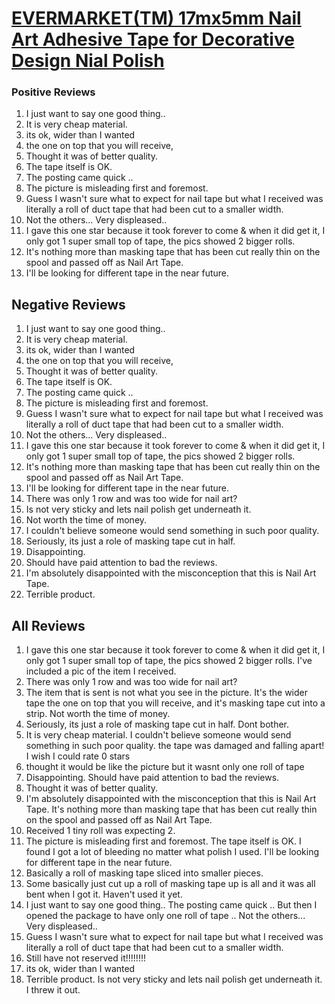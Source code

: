 # [EVERMARKET(TM) 17mx5mm Nail Art Adhesive Tape for Decorative Design Nial Polish](https://products.checkmycream.com/products/EVERMARKET(TM)-17mx5mm-Nail-Art-Adhesive-Tape-for-Decorative-Design-Nial-Polish.html)

### Positive Reviews

<ol>
      <li>I just want to say one good thing..</li>
      <li>It is very cheap material.</li>
      <li>its ok, wider than I wanted</li>
      <li>the one on top that you will receive,</li>
      <li>Thought it was of better quality.</li>
      <li>The tape itself is OK.</li>
      <li>The posting came quick ..</li>
      <li>The picture is misleading first and foremost.</li>
      <li>Guess I wasn&#x27;t sure what to expect for nail tape but what I received was literally a roll of duct tape that had been cut to a smaller width.</li>
      <li>Not the others... Very displeased..</li>
      <li>I gave this one star because it took forever to come &amp; when it did get it, I only got 1 super small top of tape, the pics showed 2 bigger rolls.  </li>
      <li>It&#x27;s nothing more than masking tape that has been cut really thin on the spool and passed off as Nail Art Tape.</li>
      <li>I&#x27;ll be looking for different tape in the near future.</li>
</ol>


<h2>Negative Reviews</h2>
<ol>
<li> I just want to say one good thing..</li>
<li> It is very cheap material.</li>
<li> its ok, wider than I wanted</li>
<li> the one on top that you will receive,</li>
<li> Thought it was of better quality.</li>
<li> The tape itself is OK.</li>
<li> The posting came quick ..</li>
<li> The picture is misleading first and foremost.</li>
<li> Guess I wasn&#x27;t sure what to expect for nail tape but what I received was literally a roll of duct tape that had been cut to a smaller width.</li>
<li> Not the others... Very displeased..</li>
<li> I gave this one star because it took forever to come &amp; when it did get it, I only got 1 super small top of tape, the pics showed 2 bigger rolls.  </li>
<li> It&#x27;s nothing more than masking tape that has been cut really thin on the spool and passed off as Nail Art Tape.</li>
<li> I&#x27;ll be looking for different tape in the near future.</li>
<li> There was only 1 row and was too wide for nail art?</li>
<li> Is not very sticky and lets nail polish get underneath it.</li>
<li> Not worth the time of money.</li>
<li> I couldn&#x27;t believe someone would send something in such poor quality.</li>
<li> Seriously, its just a role of masking tape cut in half.</li>
<li> Disappointing.  </li>
<li> Should have paid attention to bad the reviews.</li>
<li> I&#x27;m absolutely disappointed with the misconception that this is Nail Art Tape.</li>
<li> Terrible product.</li>
</ol>

<h2>All Reviews</h2>

<ol>
    <li> I gave this one star because it took forever to come &amp; when it did get it, I only got 1 super small top of tape, the pics showed 2 bigger rolls.  I&#x27;ve included a pic of the item I received.</li>
    <li> There was only 1 row and was too wide for nail art?</li>
    <li> The item that is sent is not what you see in the picture. It&#x27;s the wider tape the one on top that you will receive, and it&#x27;s masking tape cut into a strip. Not worth the time of money.</li>
    <li> Seriously, its just a role of masking tape cut in half. Dont bother.</li>
    <li> It is very cheap material. I couldn&#x27;t believe someone would send something in such poor quality. the tape was damaged and falling apart! I wish I could rate 0 stars</li>
    <li> thought it would be like the picture but it wasnt only one roll of tape</li>
    <li> Disappointing.  Should have paid attention to bad the reviews.</li>
    <li> Thought it was of better quality.</li>
    <li> I&#x27;m absolutely disappointed with the misconception that this is Nail Art Tape. It&#x27;s nothing more than masking tape that has been cut really thin on the spool and passed off as Nail Art Tape.</li>
    <li> Received 1 tiny roll was expecting 2.</li>
    <li> The picture is misleading first and foremost. The tape itself is OK. I found I got a lot of bleeding no matter what polish I used. I&#x27;ll be looking for different tape in the near future.</li>
    <li> Basically a roll of masking tape sliced into smaller pieces.</li>
    <li> Some basically just cut up a roll of masking tape up is all and it was all bent when I got it. Haven&#x27;t used it yet.</li>
    <li> I just want to say one good thing.. The posting came quick .. But then I opened the package to have only one roll of tape .. Not the others... Very displeased..</li>
    <li> Guess I wasn&#x27;t sure what to expect for nail tape but what I received was literally a roll of duct tape that had been cut to a smaller width.</li>
    <li> Still have not reserved it!!!!!!!!</li>
    <li> its ok, wider than I wanted</li>
    <li> Terrible product. Is not very sticky and lets nail polish get underneath it. I threw it out.</li>
</ol>




